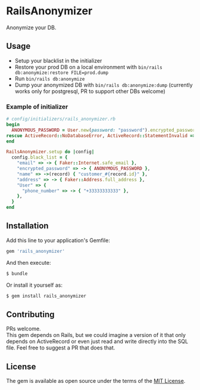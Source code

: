 # RailsAnonymizer
Anonymize your DB.

## Usage
* Setup your blacklist in the initializer
* Restore your prod DB on a local environment with `bin/rails db:anonymize:restore FILE=prod.dump`
* Run `bin/rails db:anonymize`
* Dump your anonymized DB with `bin/rails db:anonymize:dump` (currently works only for postgresql, PR to support other DBs welcome)

### Example of initializer

```ruby
# config/initializers/rails_anonymizer.rb
begin
  ANONYMOUS_PASSWORD = User.new(password: "password").encrypted_password
rescue ActiveRecord::NoDatabaseError, ActiveRecord::StatementInvalid => e
end

RailsAnonymizer.setup do |config|
  config.black_list = {
    "email" => -> { Faker::Internet.safe_email },
    "encrypted_password" => -> { ANONYMOUS_PASSWORD },
    "name" => ->(record) { "customer_#{record.id}" },
    "address" => -> { Faker::Address.full_address },
    "User" => {
      "phone_number" => -> { "+33333333333" },
    },
  }
end
```

## Installation
Add this line to your application's Gemfile:

```ruby
gem 'rails_anonymizer'
```

And then execute:
```bash
$ bundle
```

Or install it yourself as:
```bash
$ gem install rails_anonymizer
```

## Contributing
PRs welcome.  
This gem depends on Rails, but we could imagine a version of it that only depends on ActiveRecord or even just read and write directly into the SQL file. Feel free to suggest a PR that does that.

## License
The gem is available as open source under the terms of the [MIT License](https://opensource.org/licenses/MIT).
